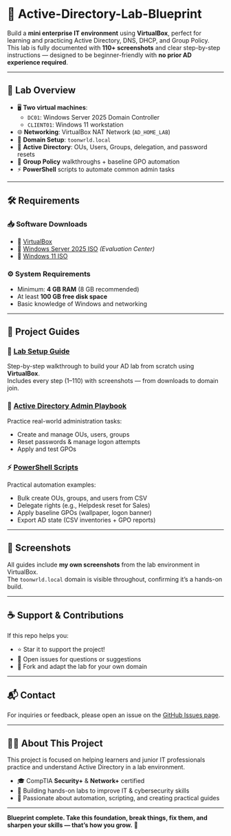 # 📐 Active-Directory-Lab-Blueprint

Build a **mini enterprise IT environment** using **VirtualBox**, perfect for learning and practicing Active Directory, DNS, DHCP, and Group Policy.  
This lab is fully documented with **110+ screenshots** and clear step-by-step instructions — designed to be beginner-friendly with **no prior AD experience required**.

---

## 📌 Lab Overview

- 🖥️ **Two virtual machines**:
  - `DC01`: Windows Server 2025 Domain Controller
  - `CLIENT01`: Windows 11 workstation
- 🌐 **Networking**: VirtualBox NAT Network (`AD_HOME_LAB`)
- 🧱 **Domain Setup**: `toonwrld.local`
- 🔐 **Active Directory**: OUs, Users, Groups, delegation, and password resets
- 🧠 **Group Policy** walkthroughs + baseline GPO automation
- ⚡ **PowerShell** scripts to automate common admin tasks

---

## 🛠 Requirements

### 📥 Software Downloads
- 🔗 [VirtualBox](https://www.virtualbox.org/wiki/Downloads)
- 🔗 [Windows Server 2025 ISO](https://www.microsoft.com/en-us/evalcenter/) *(Evaluation Center)*
- 🔗 [Windows 11 ISO](https://www.microsoft.com/en-us/evalcenter/evaluate-windows-11-enterprise)

### ⚙️ System Requirements
- Minimum: **4 GB RAM** (8 GB recommended)
- At least **100 GB free disk space**
- Basic knowledge of Windows and networking

---

## 📘 Project Guides

### 🔧 [Lab Setup Guide](./AD_HOME_LAB.md)
Step-by-step walkthrough to build your AD lab from scratch using **VirtualBox**.  
Includes every step (1–110) with screenshots — from downloads to domain join.

### 📖 [Active Directory Admin Playbook](./AD_TASKS.md)
Practice real-world administration tasks:  
- Create and manage OUs, users, groups  
- Reset passwords & manage logon attempts  
- Apply and test GPOs  

### ⚡ [PowerShell Scripts](./scripts/)
Practical automation examples:  
- Bulk create OUs, groups, and users from CSV  
- Delegate rights (e.g., Helpdesk reset for Sales)  
- Apply baseline GPOs (wallpaper, logon banner)  
- Export AD state (CSV inventories + GPO reports)  

---

## 📸 Screenshots

All guides include **my own screenshots** from the lab environment in VirtualBox.  
The `toonwrld.local` domain is visible throughout, confirming it’s a hands-on build.

---

## ☕ Support & Contributions

If this repo helps you:

- ⭐ Star it to support the project!  
- 🔧 Open issues for questions or suggestions  
- 📂 Fork and adapt the lab for your own domain  

---

## 📬 Contact

For inquiries or feedback, please open an issue on the [GitHub Issues page](https://github.com/ToonWrld33/Active-Directory-Lab-Blueprint/issues).

---

## 🙋‍♂️ About This Project

This project is focused on helping learners and junior IT professionals practice and understand Active Directory in a lab environment.  

- 🎓 CompTIA **Security+** & **Network+** certified  
- 📂 Building hands-on labs to improve IT & cybersecurity skills  
- 🧰 Passionate about automation, scripting, and creating practical guides  

---

**Blueprint complete. Take this foundation, break things, fix them, and sharpen your skills — that’s how you grow.** 📐 
